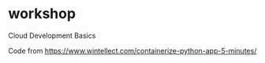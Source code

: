 # workshop
Cloud Development Basics

Code from https://www.wintellect.com/containerize-python-app-5-minutes/
